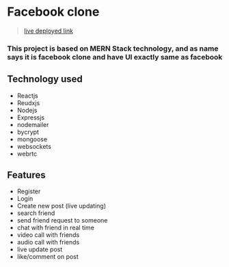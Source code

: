 # Facebook clone 
>[live deployed link](https://apne.herokuapp.com)

### This project is based on MERN Stack technology, and as name says it is facebook clone and have UI exactly same as facebook
## Technology used
* Reactjs
* Reudxjs
* Nodejs
* Expressjs
* nodemailer
* bycrypt
* mongoose
* websockets
* webrtc
## Features
* Register
* Login
* Create new post (live updating)
* search friend
* send friend request to someone
* chat with friend in real time
* video call with friends
* audio call with friends
* live update post
* like/comment on post
